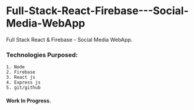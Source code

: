 # Full-Stack-React-Firebase---Social-Media-WebApp
Full Stack React &amp; Firebase - Social Media WebApp.

### Technologies Purposed:
    1. Node
    2. Firebase
    3. React js
    4. Express js
    5. git/github

#### Work In Progress.
